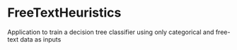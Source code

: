 # FreeTextHeuristics
Application to train a decision tree classifier using only categorical and free-text data as inputs
